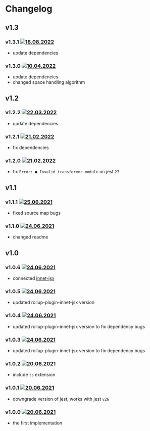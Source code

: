 # Changelog

## v1.3

### v1.3.1 [![18.08.2022](https://img.shields.io/date/1660841171)](https://github.com/d8corp/innet-jest/tree/v1.3.1)
- update dependencies

### v1.3.0 [![10.04.2022](https://img.shields.io/date/1649588651)](https://github.com/d8corp/innet-jest/tree/v1.3.0)
- update dependencies
- changed space handling algorithm

## v1.2

### v1.2.2 [![22.03.2022](https://img.shields.io/date/1647979183)](https://github.com/d8corp/innet-jest/tree/v1.2.2)
- update dependencies

### v1.2.1 [![21.02.2022](https://img.shields.io/date/1645429842)](https://github.com/d8corp/innet-jest/tree/v1.2.1)
- fix dependencies

### v1.2.0 [![21.02.2022](https://img.shields.io/date/1645429523)](https://github.com/d8corp/innet-jest/tree/v1.2.0)
- fix `Error: ● Invalid transformer module` on jest `27`

## v1.1

### v1.1.1 [![25.06.2021](https://img.shields.io/date/1624633239)](https://github.com/d8corp/innet-jest/tree/v1.1.1)
- fixed source map bugs

### v1.1.0 [![24.06.2021](https://img.shields.io/date/1624564780)](https://github.com/d8corp/innet-jest/tree/v1.1.0)
- changed readme

## v1.0

### v1.0.6 [![24.06.2021](https://img.shields.io/date/1624562966)](https://github.com/d8corp/innet-jest/tree/v1.0.6)
- connected [innet-jsx](https://www.npmjs.com/package/innet-jsx)

### v1.0.5 [![24.06.2021](https://img.shields.io/date/1624490960)](https://github.com/d8corp/innet-jest/tree/v1.0.5)
- updated rollup-plugin-innet-jsx version

### v1.0.4 [![24.06.2021](https://img.shields.io/date/1624490057)](https://github.com/d8corp/innet-jest/tree/v1.0.4)
- updated rollup-plugin-innet-jsx version to fix dependency bugs

### v1.0.3 [![24.06.2021](https://img.shields.io/date/1624487662)](https://github.com/d8corp/innet-jest/tree/v1.0.3)
- updated rollup-plugin-innet-jsx version to fix dependency bugs

### v1.0.2 [![20.06.2021](https://img.shields.io/date/1624206694)](https://github.com/d8corp/innet-jest/tree/v1.0.2)
- include `ts` extension

### v1.0.1 [![20.06.2021](https://img.shields.io/date/1624204895)](https://github.com/d8corp/innet-jest/tree/v1.0.1)
- downgrade version of jest, works with jest `v26`

### v1.0.0 [![20.06.2021](https://img.shields.io/date/1624195038)](https://github.com/d8corp/innet-jest/tree/v1.0.0)
- the first implementation
